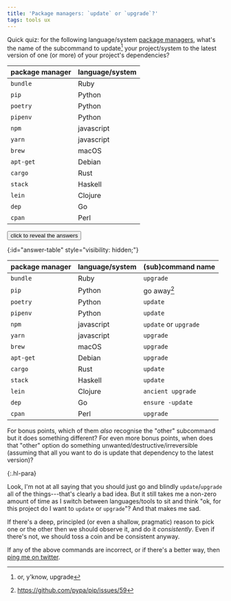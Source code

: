 ```yaml
---
title: 'Package managers: `update` or `upgrade`?'
tags: tools ux
---
```


Quick quiz: for the following language/system [package
managers](https://en.wikipedia.org/wiki/Package_manager), what's the name of the
subcommand to update[^or-upgrade] your project/system to the latest version of
one (or more) of your project's dependencies?

[^or-upgrade]: or, y'know, upgrade

| package manager | language/system |
|-----------------|-----------------|
| `bundle`        | Ruby            |
| `pip`           | Python          |
| `poetry`        | Python          |
| `pipenv`        | Python          |
| `npm`           | javascript      |
| `yarn`          | javascript      |
| `brew`          | macOS           |
| `apt-get`       | Debian          |
| `cargo`         | Rust            |
| `stack`         | Haskell         |
| `lein`          | Clojure         |
| `dep`           | Go              |
| `cpan`          | Perl            |

<button onclick='document.getElementById("answer-table").style.visibility="visible";'>click to reveal the answers</button>

{:id="answer-table" style="visibility: hidden;"}

| package manager | language/system | (sub)command name     |
|-----------------|-----------------|-----------------------|
| `bundle`        | Ruby            | `upgrade`             |
| `pip`           | Python          | go away[^pip]         |
| `poetry`        | Python          | `update`              |
| `pipenv`        | Python          | `update`              |
| `npm`           | javascript      | `update` or `upgrade` |
| `yarn`          | javascript      | `upgrade`             |
| `brew`          | macOS           | `upgrade`             |
| `apt-get`       | Debian          | `upgrade`             |
| `cargo`         | Rust            | `update`              |
| `stack`         | Haskell         | `update`              |
| `lein`          | Clojure         | `ancient upgrade`     |
| `dep`           | Go              | `ensure -update`      |
| `cpan`          | Perl            | `upgrade`             |

[^pip]: <https://github.com/pypa/pip/issues/59>

For bonus points, which of them _also_ recognise the "other" subcommand but it
does something different? For even more bonus points, when does that "other"
option do something unwanted/destructive/irreversible (assuming that all you
want to do is update that dependency to the latest version)?

{:.hl-para}

Look, I'm not at all saying that you should just go and blindly
`update`/`upgrade` all of the things---that's clearly a bad idea. But it still
takes me a non-zero amount of time as I switch between languages/tools to sit
and think "ok, for this project do I want to `update` or `upgrade`"? And that
makes me sad.

If there's a deep, principled (or even a shallow, pragmatic) reason to pick one
or the other then we should observe it, and do it _consistently_. Even if
there's not, we should toss a coin and be consistent anyway.

If any of the above commands are incorrect, or if there's a better way, then
[ping me on twitter](https://twitter.com/benswift).
